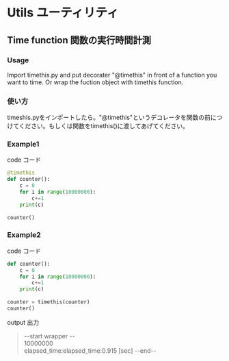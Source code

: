 # Utils ユーティリティ
## Time function 関数の実行時間計測

### Usage  
Import timethis.py and put decorater "@timethis" in front of a function you want to time. Or wrap the fuction object with timethis function.  

### 使い方  
timeshis.pyをインポートしたら。"@timethis"というデコレータを関数の前につけてください。もしくは関数をtimethis()に渡してあげてください。

### Example1  
code コード
```python
@timethis
def counter():
    c = 0
    for i in range(10000000):
        c+=1
    print(c)
    
counter()

```

### Example2  
code コード
```python
def counter():
    c = 0
    for i in range(10000000):
        c+=1
    print(c)
    
counter = timethis(counter)
counter()
```

output 出力
>--start wrapper --  
>10000000  
>elapsed_time:elapsed_time:0.915 [sec]
>--end--  

